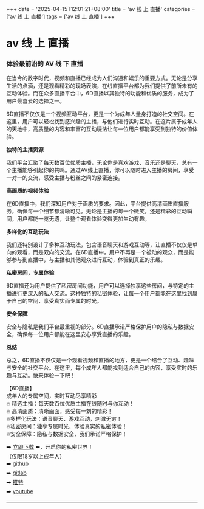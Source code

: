 +++
date = '2025-04-15T12:01:21+08:00'
title = 'av 线 上 直播'
categories = ['av 线 上 直播']
tags = ['av 线 上 直播']
+++

# av 线 上 直播

### 体验最前沿的 AV 线 下 直播

在当今的数字时代，视频和直播已经成为人们沟通和娱乐的重要方式。无论是分享生活的点滴，还是观看精彩的现场表演，在线直播平台都为我们提供了前所未有的互动体验。而在众多直播平台中，6D直播以其独特的功能和优质的服务，成为了用户最喜爱的选择之一。

6D直播不仅仅是一个视频互动平台，更是一个为成年人量身打造的社交空间。在这里，用户可以轻松找到感兴趣的主播，与他们进行实时互动。在这片属于成年人的天地中，高质量的内容和丰富的互动玩法让每一位用户都能享受到独特的价值体验。

**独特的主播资源**

我们平台汇聚了每天数百位优质主播，无论你是喜欢游戏、音乐还是聊天，总有一个主播能够引起你的共鸣。通过AV线上直播，你可以随时进入主播的房间，享受一对一的交流，感受主播与粉丝之间的紧密连接。

**高画质的视频体验**

在6D直播中，我们深知用户对于画质的要求。因此，平台提供高清画质直播服务，确保每一个细节都清晰可见。无论是主播的每一个微笑，还是精彩的互动瞬间，用户都能一览无遗，让整个观看体验变得更加生动有趣。

**多样化的互动玩法**

我们还特别设计了多种互动玩法，包含语音聊天和游戏互动等，让直播不仅仅是单向的观看，而是双向的交流。在6D直播中，用户不再是一个被动的观众，而是能够参与到直播中，与主播和其他观众进行互动，体验到真正的乐趣。

**私密房间，专属体验**

6D直播还为用户提供了私密房间功能，用户可以选择独享这些房间，与特定的主播进行更深入的私人交流。这种独特的私密体验，让每一个用户都能在这里找到属于自己的空间，享受真实而专属的时光。

**安全保障**

安全与隐私是我们平台最重视的部分。6D直播承诺严格保护用户的隐私与数据安全，确保每一位用户都能在这里安心享受直播的乐趣。

**总结**

总之，6D直播不仅仅是一个观看视频和直播的地方，更是一个结合了互动、趣味与安全的社交平台。在这里，每个成年人都能找到适合自己的内容，享受实时的乐趣与互动。快来体验一下吧！

【6D直播】  
成年人的专属空间，实时互动尽享精彩  
🔥 精选主播：每天数百位优质主播在线随时与你互动！  
🔥 高清画质：清晰画面，感受每一刻的精彩！  
🔥多样化玩法：语音聊天、游戏互动，刺激无穷！  
🔥私密房间：独享专属时光，体验真实的私密体验！  
🔥安全保障：隐私与数据安全，我们承诺严格保护！  

➡️ [立即下载](https://down123.s3.ap-east-1.amazonaws.com/down/down.html?channelCode=blog) ⬅️，开启你的私密世界！  
（仅限18岁以上成年人）  
➡️ [github](https://aldult-live.github.io/)  
➡️ [gitlab](https://seo-09598d.gitlab.io/)  
➡️ [推特](https://x.com/wegame33)  
➡️ [youtube](https://www.youtube.com/@6Dlive)

---

